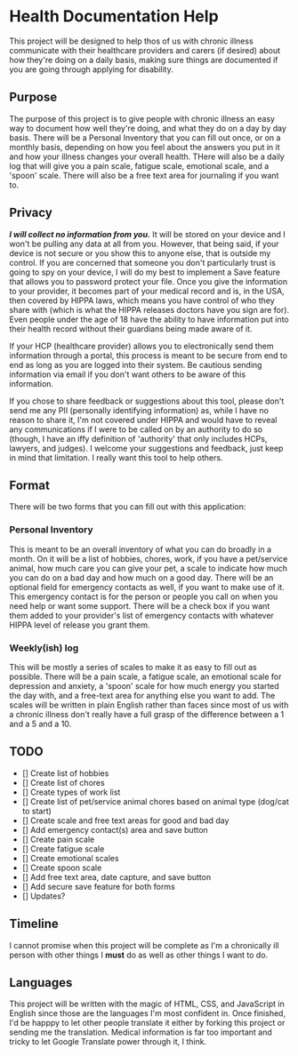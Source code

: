 # Health Documentation Help
This project will be designed to help thos of us with chronic illness communicate with their healthcare providers and carers (if desired) about how they're doing on a daily basis, making sure things are documented if you are going through applying for disability.

## Purpose
The purpose of this project is to give people with chronic illness an easy way to document how well they're doing, and what they do on a day by day basis.  There will be a Personal Inventory that you can fill out once, or on a monthly basis, depending on how you feel about the answers you put in it and how your illness changes your overall health.  THere will also be a daily log that will give you a pain scale, fatigue scale, emotional scale, and a 'spoon' scale.  There will also be a free text area for journaling if you want to.

## Privacy
__*I will collect no information from you.*__  It will be stored on your device and I won't be pulling any data at all from you.  However, that being said, if your device is not secure or you show this to anyone else, that is outside my control.  If you are concerned that someone you don't particularly trust is going to spy on your device, I will do my best to implement a Save feature that allows you to password protect your file.  Once you give the information to your provider, it becomes part of your medical record and is, in the USA, then covered by HIPPA laws, which means you have control of who they share with (which is what the HIPPA releases doctors have you sign are for).  Even people under the age of 18 have the ability to have information put into their health record without their guardians being made aware of it.

If your HCP (healthcare provider) allows you to electronically send them information through a portal, this process is meant to be secure from end to end as long as you are logged into their system.  Be cautious sending information via email if you don't want others to be aware of this information.

If you chose to share feedback or suggestions about this tool, please don't send me any PII (personally identifying information) as, while I have no reason to share it, I'm not covered under HIPPA and would have to reveal any communications if I were to be called on by an authority to do so (though, I have an iffy definition of 'authority' that only includes HCPs, lawyers, and judges).  I welcome your suggestions and feedback, just keep in mind that limitation.  I really want this tool to help others.

## Format
There will be two forms that you can fill out with this application:
### Personal Inventory
This is meant to be an overall inventory of what you can do broadly in a month.  On it will be a list of hobbies, chores, work, if you have a pet/service animal, how much care you can give your pet, a scale to indicate how much you can do on a bad day and how much on a good day.  There will be an optional field for emergency contacts as well, if you want to make use of it.  This emergency contact is for the person or people you call on when you need help or want some support.  There will be a check box if you want them added to your provider's list of emergency contacts with whatever HIPPA level of release you grant them.
### Weekly(ish) log
This will be mostly a series of scales to make it as easy to fill out as possible.  There will be a pain scale, a fatigue scale, an emotional scale for depression and anxiety, a 'spoon' scale for how much energy you started the day with, and a free-text area for anything else you want to add.  The scales will be written in plain English rather than faces since most of us with a chronic illness don't really have a full grasp of the difference between a 1 and a 5 and a 10.

## TODO
- [] Create list of hobbies
- [] Create list of chores
- [] Create types of work list
- [] Create list of pet/service animal chores based on animal type (dog/cat to start)
- [] Create scale and free text areas for good and bad day
- [] Add emergency contact(s) area and save button
- [] Create pain scale
- [] Create fatigue scale
- [] Create emotional scales
- [] Create spoon scale
- [] Add free text area, date capture, and save button
- [] Add secure save feature for both forms
- [] Updates?

## Timeline
I cannot promise when this project will be complete as I'm a chronically ill person with other things I __must__ do as well as other things I want to do.

## Languages
This project will be written with the magic of HTML, CSS, and JavaScript in English since those are the languages I'm most confident in.  Once finished, I'd be happpy to let other people translate it either by forking this project or sending me the translation.  Medical information is far too important and tricky to let Google Translate power through it, I think.